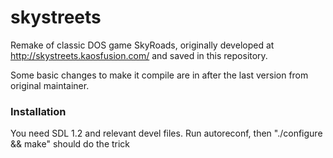 # skystreets

Remake of classic DOS game SkyRoads, originally developed at http://skystreets.kaosfusion.com/ and saved in this repository.

Some basic changes to make it compile are in after the last version from original maintainer.

### Installation

You need SDL 1.2 and relevant devel files.
Run autoreconf, then "./configure && make" should do the trick
